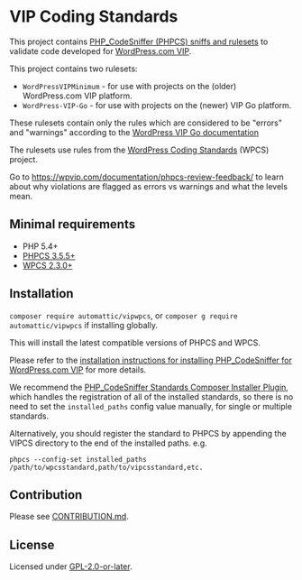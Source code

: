 # VIP Coding Standards

This project contains [PHP_CodeSniffer (PHPCS) sniffs and rulesets](https://github.com/squizlabs/PHP_CodeSniffer) to validate code developed for [WordPress.com VIP](https://wpvip.com/).

This project contains two rulesets:

 - `WordPressVIPMinimum` - for use with projects on the (older) WordPress.com VIP platform.
 - `WordPress-VIP-Go` - for use with projects on the (newer) VIP Go platform.

These rulesets contain only the rules which are considered to be "errors" and "warnings" according to the [WordPress VIP Go documentation](https://wpvip.com/documentation/vip-go/code-review-blockers-warnings-notices/)

The rulesets use rules from the [WordPress Coding Standards](https://github.com/WordPress/WordPress-Coding-Standards) (WPCS) project.

Go to https://wpvip.com/documentation/phpcs-review-feedback/ to learn about why violations are flagged as errors vs warnings and what the levels mean.

## Minimal requirements

* PHP 5.4+
* [PHPCS 3.5.5+](https://github.com/squizlabs/PHP_CodeSniffer/releases)
* [WPCS 2.3.0+](https://github.com/WordPress-Coding-Standards/WordPress-Coding-Standards/releases)

## Installation

`composer require automattic/vipwpcs`, or `composer g require automattic/vipwpcs` if installing globally. 

This will install the latest compatible versions of PHPCS and WPCS. 


Please refer to the [installation instructions for installing PHP_CodeSniffer for WordPress.com VIP](https://wpvip.com/documentation/how-to-install-php-code-sniffer-for-wordpress-com-vip/) for more details.

We recommend the [PHP_CodeSniffer Standards Composer Installer Plugin](https://github.com/Dealerdirect/phpcodesniffer-composer-installer), which handles the registration of all of the installed standards, so there is no need to set the `installed_paths` config value manually, for single or multiple standards.

Alternatively, you should register the standard to PHPCS by appending the VIPCS directory to the end of the installed paths. e.g.

`phpcs --config-set installed_paths /path/to/wpcsstandard,path/to/vipcsstandard,etc.`

## Contribution

Please see [CONTRIBUTION.md](.github/CONTRIBUTING.md).

## License

Licensed under [GPL-2.0-or-later](LICENSE.md).
